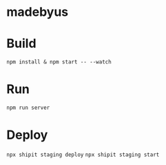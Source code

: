 # madebyus

# Build
  `npm install & npm start -- --watch`

# Run
  `npm run server`

# Deploy
  `npx shipit staging deploy`
  `npx shipit staging start`
